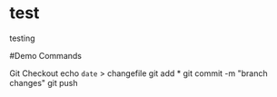 # test
testing

#Demo Commands

Git Checkout <branch>
echo `date` > changefile 
git add *
git commit -m "branch changes"
git push

